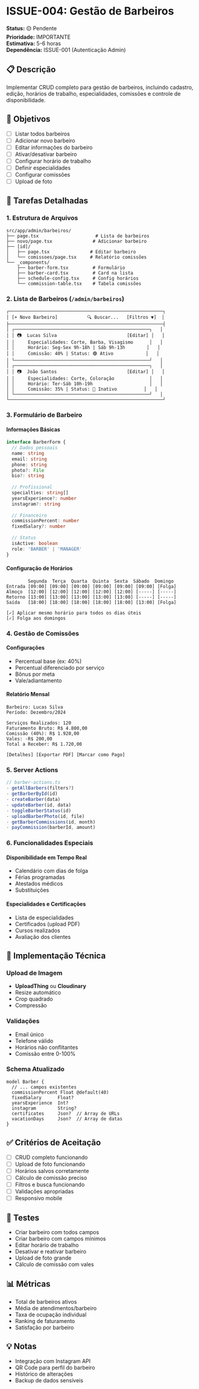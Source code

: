 # ISSUE-004: Gestão de Barbeiros

**Status:** 🟡 Pendente  
**Prioridade:** IMPORTANTE  
**Estimativa:** 5-6 horas  
**Dependência:** ISSUE-001 (Autenticação Admin)

## 📋 Descrição
Implementar CRUD completo para gestão de barbeiros, incluindo cadastro, edição, horários de trabalho, especialidades, comissões e controle de disponibilidade.

## 🎯 Objetivos
- [ ] Listar todos barbeiros
- [ ] Adicionar novo barbeiro
- [ ] Editar informações do barbeiro
- [ ] Ativar/desativar barbeiro
- [ ] Configurar horário de trabalho
- [ ] Definir especialidades
- [ ] Configurar comissões
- [ ] Upload de foto

## 📝 Tarefas Detalhadas

### 1. Estrutura de Arquivos
```
src/app/admin/barbeiros/
├── page.tsx                     # Lista de barbeiros
├── novo/page.tsx               # Adicionar barbeiro
├── [id]/
│   ├── page.tsx               # Editar barbeiro
│   └── comissoes/page.tsx     # Relatório comissões
└── _components/
    ├── barber-form.tsx         # Formulário
    ├── barber-card.tsx         # Card na lista
    ├── schedule-config.tsx     # Config horários
    └── commission-table.tsx    # Tabela comissões
```

### 2. Lista de Barbeiros (`/admin/barbeiros`)
```
┌─────────────────────────────────────────────────────────┐
│ [+ Novo Barbeiro]           🔍 Buscar...   [Filtros ▼]  │
├─────────────────────────────────────────────────────────┤
│ ┌──────────────────────────────────────────────────┐   │
│ │ 📷  Lucas Silva                          [Editar] │   │
│ │     Especialidades: Corte, Barba, Visagismo      │   │
│ │     Horário: Seg-Sex 9h-18h | Sáb 9h-13h        │   │
│ │     Comissão: 40% | Status: 🟢 Ativo            │   │
│ └──────────────────────────────────────────────────┘   │
│ ┌──────────────────────────────────────────────────┐   │
│ │ 📷  João Santos                          [Editar] │   │
│ │     Especialidades: Corte, Coloração             │   │
│ │     Horário: Ter-Sáb 10h-19h                     │   │
│ │     Comissão: 35% | Status: 🔴 Inativo          │   │
│ └──────────────────────────────────────────────────┘   │
└─────────────────────────────────────────────────────────┘
```

### 3. Formulário de Barbeiro

#### Informações Básicas
```typescript
interface BarberForm {
  // Dados pessoais
  name: string
  email: string
  phone: string
  photo?: File
  bio?: string
  
  // Profissional
  specialties: string[]
  yearsExperience?: number
  instagram?: string
  
  // Financeiro
  commissionPercent: number
  fixedSalary?: number
  
  // Status
  isActive: boolean
  role: 'BARBER' | 'MANAGER'
}
```

#### Configuração de Horários
```
        Segunda  Terça  Quarta  Quinta  Sexta  Sábado  Domingo
Entrada [09:00] [09:00] [09:00] [09:00] [09:00] [09:00] [Folga]
Almoço  [12:00] [12:00] [12:00] [12:00] [12:00] [-----] [-----]
Retorno [13:00] [13:00] [13:00] [13:00] [13:00] [-----] [-----]
Saída   [18:00] [18:00] [18:00] [18:00] [18:00] [13:00] [Folga]

[✓] Aplicar mesmo horário para todos os dias úteis
[✓] Folga aos domingos
```

### 4. Gestão de Comissões

#### Configurações
- Percentual base (ex: 40%)
- Percentual diferenciado por serviço
- Bônus por meta
- Vale/adiantamento

#### Relatório Mensal
```
Barbeiro: Lucas Silva
Período: Dezembro/2024

Serviços Realizados: 120
Faturamento Bruto: R$ 4.800,00
Comissão (40%): R$ 1.920,00
Vales: -R$ 200,00
Total a Receber: R$ 1.720,00

[Detalhes] [Exportar PDF] [Marcar como Pago]
```

### 5. Server Actions
```typescript
// barber-actions.ts
- getAllBarbers(filters?)
- getBarberById(id)
- createBarber(data)
- updateBarber(id, data)
- toggleBarberStatus(id)
- uploadBarberPhoto(id, file)
- getBarberCommissions(id, month)
- payCommission(barberId, amount)
```

### 6. Funcionalidades Especiais

#### Disponibilidade em Tempo Real
- Calendário com dias de folga
- Férias programadas
- Atestados médicos
- Substituições

#### Especialidades e Certificações
- Lista de especialidades
- Certificados (upload PDF)
- Cursos realizados
- Avaliação dos clientes

## 🔧 Implementação Técnica

### Upload de Imagem
- **UploadThing** ou **Cloudinary**
- Resize automático
- Crop quadrado
- Compressão

### Validações
- Email único
- Telefone válido
- Horários não conflitantes
- Comissão entre 0-100%

### Schema Atualizado
```prisma
model Barber {
  // ... campos existentes
  commissionPercent Float @default(40)
  fixedSalary      Float?
  yearsExperience  Int?
  instagram        String?
  certificates     Json?  // Array de URLs
  vacationDays     Json?  // Array de datas
}
```

## ✅ Critérios de Aceitação
- [ ] CRUD completo funcionando
- [ ] Upload de foto funcionando
- [ ] Horários salvos corretamente
- [ ] Cálculo de comissão preciso
- [ ] Filtros e busca funcionando
- [ ] Validações apropriadas
- [ ] Responsivo mobile

## 🧪 Testes
- Criar barbeiro com todos campos
- Criar barbeiro com campos mínimos
- Editar horário de trabalho
- Desativar e reativar barbeiro
- Upload de foto grande
- Cálculo de comissão com vales

## 📊 Métricas
- Total de barbeiros ativos
- Média de atendimentos/barbeiro
- Taxa de ocupação individual
- Ranking de faturamento
- Satisfação por barbeiro

## 💡 Notas
- Integração com Instagram API
- QR Code para perfil do barbeiro
- Histórico de alterações
- Backup de dados sensíveis